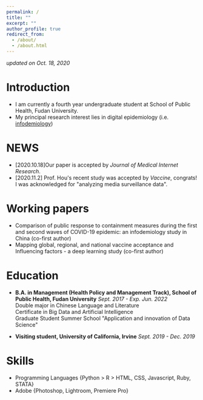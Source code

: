 ```yaml
---
permalink: /
title: ""
excerpt: ""
author_profile: true
redirect_from: 
  - /about/
  - /about.html
---
```


 *updated on Oct. 18, 2020*

# Introduction
* I am currently a fourth year undergraduate student at School of Public Health, Fudan University.
* My principal research interest lies in digital epidemiology (i.e. [infodemiology](https://en.wikipedia.org/wiki/Infodemiology))

# NEWS
* [2020.10.18]Our paper is accepted by *Journal of Medical Internet Research*.
* [2020.11.2] Prof. Hou's recent study was accepted by *Vaccine*, congrats! I was acknowledged for "analyzing media surveillance data".

# Working papers
* Comparison of public response to containment measures during the first and second waves of COVID-19 epidemic: an infodemiology study in China (co-first author)
* Mapping global, regional, and national vaccine acceptance and Influencing factors - a deep learning study (co-first author)

# Education
* **B.A. in Management (Health Policy and Management Track), School of Public Health, Fudan University** *Sept. 2017 - Exp. Jun. 2022* <br>
  Double major in Chinese Language and Literature <br>
  Certificate in Big Data and Artificial Intelligence <br>
  Graduate Student Summer School "Application and innovation of Data Science" <br>
  
* **Visiting student, University of California, Irvine** *Sept. 2019 - Dec. 2019 <br>*

# Skills
* Programming Languages {Python > R > HTML, CSS, Javascript, Ruby, STATA} <br>
* Adobe {Photoshop, Lightroom, Premiere Pro}
